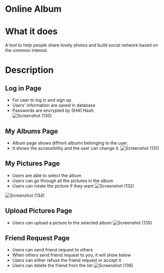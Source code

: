 # Online Album
# What it does
A tool to help people share lovely photos and build social network based on the common interest.

# Description

## Log in Page
* For user to log in and sign up.
* Users' information are saved in database
* Passwords are encrypted by SHA1 Hash.  
![Screenshot (130)](https://user-images.githubusercontent.com/43207918/74094654-d7993e80-4ab2-11ea-8e4b-bc3a83200eb8.png)

## My Albums Page
* Album page shows diffrent albumn belonging to the user.
* It shows the accessibility and the user can change it.
![Screenshot (131)](https://user-images.githubusercontent.com/43207918/74094704-948b9b00-4ab3-11ea-87f3-aa2c5e8927cd.png)

## My Pictures Page
* Users are able to select the album
* Users can go through all the pictures in the album
* Users can rotate the picture if they want
![Screenshot (132)](https://user-images.githubusercontent.com/43207918/74094742-34e1bf80-4ab4-11ea-959f-587707dc946f.png)

![Screenshot (134)](https://user-images.githubusercontent.com/43207918/74094785-c05b5080-4ab4-11ea-8c2d-84f584e46a46.png)

## Upload Pictures Page
* Users can upload a picture to the selected album
![Screenshot (135)](https://user-images.githubusercontent.com/43207918/74094793-04e6ec00-4ab5-11ea-8659-3b789af0724d.png)

## Friend Request Page
* Users can send friend request to others
* When others send friend request to you, it wiil show below
* Users can either refuse the friend request or accept it
* Users can delete the friend from the list
![Screenshot (136)](https://user-images.githubusercontent.com/43207918/74094816-7aeb5300-4ab5-11ea-89cb-897379491b96.png)

